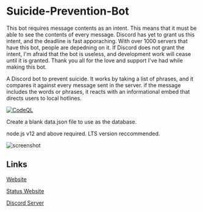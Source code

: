 # Suicide-Prevention-Bot


This bot requires message contents as an intent. This means that it must be able to see the contents of every message. Discord has yet to grant us this intent, and the deadline is fast apporaching. With over 1000 servers that have this bot, people are depedning on it. If Discord does not grant the intent, I'm afraid that the bot is useless, and development work will cease until it is granted. Thank you all for the love and support I've had while making this bot.

A Discord bot to prevent suicide. It works by taking a list of phrases, and it compares it against every message sent in the server. if the message includes the words or phrases, it reacts with an informational embed that directs users to local hotlines.

[![CodeQL](https://github.com/Bobrobot1/Suicide-Prevention-Bot/actions/workflows/codeql-analysis.yml/badge.svg?branch=main)](https://github.com/Bobrobot1/Suicide-Prevention-Bot/actions/workflows/codeql-analysis.yml)

Create a blank data.json file to use as the database.

node.js v12 and above required. LTS version reccommended.


![screenshot](https://spbot.ml/sc2.png)

## Links
[Website](https://spbot.ml)

[Status Website](https://spbot.freshstatus.io)

[Discord Server](https://discord.com/invite/YHvfUqVgWS)
